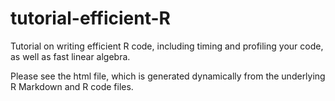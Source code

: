# tutorial-efficient-R
Tutorial on writing efficient R code, including timing and profiling your code, as well as fast linear algebra.

Please see the html file, which is generated dynamically from the underlying R Markdown and R code files. 
